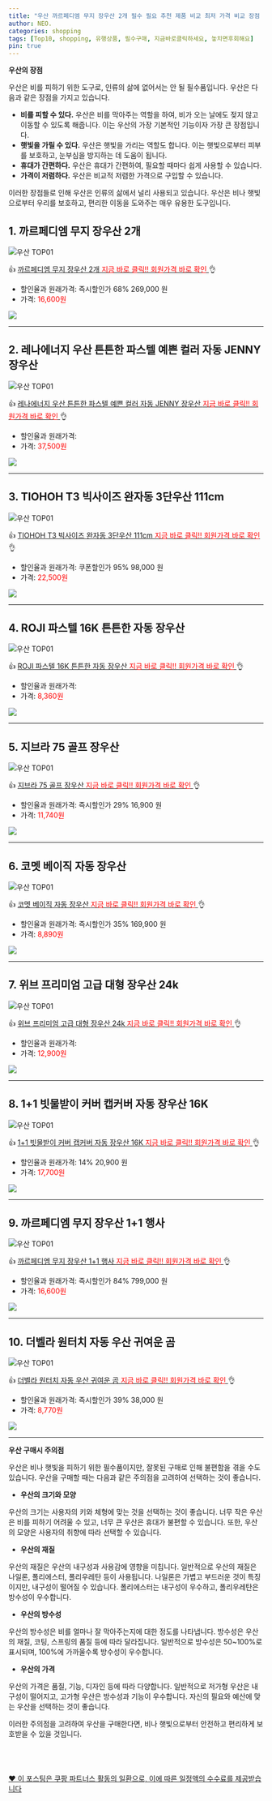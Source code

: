 ```yaml
---
title: "우산 까르페디엠 무지 장우산 2개 필수 필요 추천 제품 비교 최저 가격 비교 장점 구매 후기 구매평"
author: NEO.
categories: shopping
tags: [Top10, shopping, 유행상품, 필수구매, 지금바로클릭하세요, 놓치면후회해요]
pin: true
---
```

**우산의 장점**

우산은 비를 피하기 위한 도구로, 인류의 삶에 없어서는 안 될 필수품입니다. 우산은 다음과 같은 장점을 가지고 있습니다.

* **비를 피할 수 있다.** 우산은 비를 막아주는 역할을 하여, 비가 오는 날에도 젖지 않고 이동할 수 있도록 해줍니다. 이는 우산의 가장 기본적인 기능이자 가장 큰 장점입니다.
* **햇빛을 가릴 수 있다.** 우산은 햇빛을 가리는 역할도 합니다. 이는 햇빛으로부터 피부를 보호하고, 눈부심을 방지하는 데 도움이 됩니다.
* **휴대가 간편하다.** 우산은 휴대가 간편하여, 필요할 때마다 쉽게 사용할 수 있습니다.
* **가격이 저렴하다.** 우산은 비교적 저렴한 가격으로 구입할 수 있습니다.

이러한 장점들로 인해 우산은 인류의 삶에서 널리 사용되고 있습니다. 우산은 비나 햇빛으로부터 우리를 보호하고, 편리한 이동을 도와주는 매우 유용한 도구입니다.

   

## 1. 까르페디엠 무지 장우산 2개

![우산 TOP01](https://thumbnail8.coupangcdn.com/thumbnails/remote/490x490ex/image/vendor_inventory/f8fc/4e9381b73d257b35ff649dd57e0321403a1d1e9dbf7368759b32fd451736.jpg)


👍 [까르페디엠 무지 장우산 2개 <font color=red> 지금 바로 클릭!! 회원가격 바로 확인 </font> ](https://link.coupang.com/re/AFFSDP?lptag=AF3617701&subid=GithubCoopas&pageKey=6100105267&traceid=V0-153&itemId=11425705187&vendorItemId=78528518337) 👌 


- 할인율과 원래가격: 즉시할인가 68%  269,000   원
- 가격: <span style='color:red'>16,600원</span>

[![](/discount_price.png)](https://link.coupang.com/re/AFFSDP?lptag=AF3617701&subid=GithubCoopas&pageKey=6100105267&traceid=V0-153&itemId=11425705187&vendorItemId=78528518337)

---


   

## 2. 레나에너지 우산 튼튼한 파스텔 예쁜 컬러 자동 JENNY 장우산

![우산 TOP01](https://thumbnail8.coupangcdn.com/thumbnails/remote/490x490ex/image/vendor_inventory/13c8/8deac2b7a7caf88490f1aa42bd630587adf251494f165a2e1523ed5bafe6.jpg)


👍 [레나에너지 우산 튼튼한 파스텔 예쁜 컬러 자동 JENNY 장우산 <font color=red> 지금 바로 클릭!! 회원가격 바로 확인 </font> ](https://link.coupang.com/re/AFFSDP?lptag=AF3617701&subid=GithubCoopas&pageKey=7461298392&traceid=V0-153&itemId=19448213125&vendorItemId=87793381732) 👌 


- 할인율과 원래가격: 
- 가격: <span style='color:red'>37,500원</span>

[![](/discount_price.png)](https://link.coupang.com/re/AFFSDP?lptag=AF3617701&subid=GithubCoopas&pageKey=7461298392&traceid=V0-153&itemId=19448213125&vendorItemId=87793381732)

---


   

## 3. TIOHOH T3 빅사이즈 완자동 3단우산 111cm

![우산 TOP01](https://thumbnail10.coupangcdn.com/thumbnails/remote/490x490ex/image/retail/images/2020/04/13/13/5/2717c369-5b06-407a-a020-e7aeffbb08f1.jpg)


👍 [TIOHOH T3 빅사이즈 완자동 3단우산 111cm <font color=red> 지금 바로 클릭!! 회원가격 바로 확인 </font> ](https://link.coupang.com/re/AFFSDP?lptag=AF3617701&subid=GithubCoopas&pageKey=1459491072&traceid=V0-153&itemId=2511340748&vendorItemId=70504384267) 👌 


- 할인율과 원래가격: 쿠폰할인가 95%  98,000   원
- 가격: <span style='color:red'>22,500원</span>

[![](/discount_price.png)](https://link.coupang.com/re/AFFSDP?lptag=AF3617701&subid=GithubCoopas&pageKey=1459491072&traceid=V0-153&itemId=2511340748&vendorItemId=70504384267)

---


   

## 4. ROJI 파스텔 16K 튼튼한 자동 장우산

![우산 TOP01](https://thumbnail9.coupangcdn.com/thumbnails/remote/490x490ex/image/retail/images/747940448672-30aead73-7ca2-42f5-a8f5-a1c02c2921af.jpg)


👍 [ROJI 파스텔 16K 튼튼한 자동 장우산 <font color=red> 지금 바로 클릭!! 회원가격 바로 확인 </font> ](https://link.coupang.com/re/AFFSDP?lptag=AF3617701&subid=GithubCoopas&pageKey=6568185625&traceid=V0-153&itemId=14733408365&vendorItemId=81973965183) 👌 


- 할인율과 원래가격: 
- 가격: <span style='color:red'>8,360원</span>

[![](/discount_price.png)](https://link.coupang.com/re/AFFSDP?lptag=AF3617701&subid=GithubCoopas&pageKey=6568185625&traceid=V0-153&itemId=14733408365&vendorItemId=81973965183)

---


   

## 5. 지브라 75 골프 장우산

![우산 TOP01](https://thumbnail7.coupangcdn.com/thumbnails/remote/490x490ex/image/retail/images/2965875656742333-7226e9e6-b2a4-47c6-97a4-780c82641d2f.jpg)


👍 [지브라 75 골프 장우산 <font color=red> 지금 바로 클릭!! 회원가격 바로 확인 </font> ](https://link.coupang.com/re/AFFSDP?lptag=AF3617701&subid=GithubCoopas&pageKey=1890351069&traceid=V0-153&itemId=3211973019&vendorItemId=71199300491) 👌 


- 할인율과 원래가격: 즉시할인가 29%  16,900   원
- 가격: <span style='color:red'>11,740원</span>

[![](/discount_price.png)](https://link.coupang.com/re/AFFSDP?lptag=AF3617701&subid=GithubCoopas&pageKey=1890351069&traceid=V0-153&itemId=3211973019&vendorItemId=71199300491)

---


   

## 6. 코멧 베이직 자동 장우산

![우산 TOP01](https://thumbnail9.coupangcdn.com/thumbnails/remote/490x490ex/image/retail/images/7190674055859102-34a78d86-16f2-4117-a561-702d444cd978.jpg)


👍 [코멧 베이직 자동 장우산 <font color=red> 지금 바로 클릭!! 회원가격 바로 확인 </font> ](https://link.coupang.com/re/AFFSDP?lptag=AF3617701&subid=GithubCoopas&pageKey=6304672048&traceid=V0-153&itemId=13055147860&vendorItemId=80317852677) 👌 


- 할인율과 원래가격: 즉시할인가 35%  169,900   원
- 가격: <span style='color:red'>8,890원</span>

[![](/discount_price.png)](https://link.coupang.com/re/AFFSDP?lptag=AF3617701&subid=GithubCoopas&pageKey=6304672048&traceid=V0-153&itemId=13055147860&vendorItemId=80317852677)

---


   

## 7. 위브 프리미엄 고급 대형 장우산 24k

![우산 TOP01](https://thumbnail6.coupangcdn.com/thumbnails/remote/490x490ex/image/retail/images/2329949763878263-c2da23e5-2b25-45ac-924f-1e489de7f16a.jpg)


👍 [위브 프리미엄 고급 대형 장우산 24k <font color=red> 지금 바로 클릭!! 회원가격 바로 확인 </font> ](https://link.coupang.com/re/AFFSDP?lptag=AF3617701&subid=GithubCoopas&pageKey=6572722541&traceid=V0-153&itemId=14759918487&vendorItemId=82000206085) 👌 


- 할인율과 원래가격: 
- 가격: <span style='color:red'>12,900원</span>

[![](/discount_price.png)](https://link.coupang.com/re/AFFSDP?lptag=AF3617701&subid=GithubCoopas&pageKey=6572722541&traceid=V0-153&itemId=14759918487&vendorItemId=82000206085)

---


   

## 8. 1+1 빗물받이 커버 캡커버 자동 장우산 16K

![우산 TOP01](https://thumbnail8.coupangcdn.com/thumbnails/remote/490x490ex/image/vendor_inventory/34c2/60419bde920d7aefa4b1bacf36eb823ea899cc463b3d3eadd6385b35ec4f.jpg)


👍 [1+1 빗물받이 커버 캡커버 자동 장우산 16K <font color=red> 지금 바로 클릭!! 회원가격 바로 확인 </font> ](https://link.coupang.com/re/AFFSDP?lptag=AF3617701&subid=GithubCoopas&pageKey=7328325744&traceid=V0-153&itemId=18809056123&vendorItemId=85939644403) 👌 


- 할인율과 원래가격: 14%  20,900   원
- 가격: <span style='color:red'>17,700원</span>

[![](/discount_price.png)](https://link.coupang.com/re/AFFSDP?lptag=AF3617701&subid=GithubCoopas&pageKey=7328325744&traceid=V0-153&itemId=18809056123&vendorItemId=85939644403)

---


   

## 9. 까르페디엠 무지 장우산 1+1 행사

![우산 TOP01](https://thumbnail8.coupangcdn.com/thumbnails/remote/490x490ex/image/vendor_inventory/9624/4f574b4ce6a2b20805f90bf67561728bf35df2155a3032759b654b5fa4df.jpg)


👍 [까르페디엠 무지 장우산 1+1 행사 <font color=red> 지금 바로 클릭!! 회원가격 바로 확인 </font> ](https://link.coupang.com/re/AFFSDP?lptag=AF3617701&subid=GithubCoopas&pageKey=6113097586&traceid=V0-153&itemId=11534480082&vendorItemId=79094394306) 👌 


- 할인율과 원래가격: 즉시할인가 84%  799,000   원
- 가격: <span style='color:red'>16,600원</span>

[![](/discount_price.png)](https://link.coupang.com/re/AFFSDP?lptag=AF3617701&subid=GithubCoopas&pageKey=6113097586&traceid=V0-153&itemId=11534480082&vendorItemId=79094394306)

---


   

## 10. 더벨라 원터치 자동 우산 귀여운 곰

![우산 TOP01](https://thumbnail9.coupangcdn.com/thumbnails/remote/490x490ex/image/vendor_inventory/779b/8ff161d03b01dec2dcaaf995fb76f1bd33226139b3ac7890f7e8733368f8.jpg)


👍 [더벨라 원터치 자동 우산 귀여운 곰 <font color=red> 지금 바로 클릭!! 회원가격 바로 확인 </font> ](https://link.coupang.com/re/AFFSDP?lptag=AF3617701&subid=GithubCoopas&pageKey=7724581263&traceid=V0-153&itemId=20740687904&vendorItemId=87811104466) 👌 


- 할인율과 원래가격: 즉시할인가 39%  38,000   원
- 가격: <span style='color:red'>8,770원</span>

[![](/discount_price.png)](https://link.coupang.com/re/AFFSDP?lptag=AF3617701&subid=GithubCoopas&pageKey=7724581263&traceid=V0-153&itemId=20740687904&vendorItemId=87811104466)

---
**우산 구매시 주의점**

우산은 비나 햇빛을 피하기 위한 필수품이지만, 잘못된 구매로 인해 불편함을 겪을 수도 있습니다. 우산을 구매할 때는 다음과 같은 주의점을 고려하여 선택하는 것이 좋습니다.

* **우산의 크기와 모양**

우산의 크기는 사용자의 키와 체형에 맞는 것을 선택하는 것이 좋습니다. 너무 작은 우산은 비를 피하기 어려울 수 있고, 너무 큰 우산은 휴대가 불편할 수 있습니다. 또한, 우산의 모양은 사용자의 취향에 따라 선택할 수 있습니다.

* **우산의 재질**

우산의 재질은 우산의 내구성과 사용감에 영향을 미칩니다. 일반적으로 우산의 재질은 나일론, 폴리에스터, 폴리우레탄 등이 사용됩니다. 나일론은 가볍고 부드러운 것이 특징이지만, 내구성이 떨어질 수 있습니다. 폴리에스터는 내구성이 우수하고, 폴리우레탄은 방수성이 우수합니다.

* **우산의 방수성**

우산의 방수성은 비를 얼마나 잘 막아주는지에 대한 정도를 나타냅니다. 방수성은 우산의 재질, 코팅, 스프링의 품질 등에 따라 달라집니다. 일반적으로 방수성은 50~100%로 표시되며, 100%에 가까울수록 방수성이 우수합니다.

* **우산의 가격**

우산의 가격은 품질, 기능, 디자인 등에 따라 다양합니다. 일반적으로 저가형 우산은 내구성이 떨어지고, 고가형 우산은 방수성과 기능이 우수합니다. 자신의 필요와 예산에 맞는 우산을 선택하는 것이 좋습니다.

이러한 주의점을 고려하여 우산을 구매한다면, 비나 햇빛으로부터 안전하고 편리하게 보호받을 수 있을 것입니다.<br><br><br><br><br> [ ❤  이 포스팅은 쿠팡 파트너스 활동의 일환으로, 이에 따른 일정액의 수수료를 제공받습니다](https://link.coupang.com/a/bcEFyh)